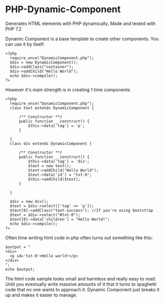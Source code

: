# PHP-Dynamic-Component
Generates HTML elements with PHP dynamically.
Made and tested with PHP 7.2

Dynamic Component is a base template to create other components.
You can use it by itself:

```
<?php
  require_once("DynamicComponent.php");
  $div = new DynamicComponent();
  $div->addClass("container");
  $div->addChild("Hello World");
  echo $div->compile();
?>
```
However it's main strength is in creating 1 time components

```
<?php
  require_once("DynamicComponent.php");
  class text extends DynamicComponent {
  
      /** Constructor **/
      public function __construct() {
          $this->data['tag'] = 'p';
      }
  
  }
  class div extends DynamicComponent {
  
      /** Constructor **/
      public function __construct() {
          $this->data['tag'] = 'div';
          $text = new text();
          $text->addChild("Hello World");
          $text->data['id'] = "txt-0";
          $this->addChild($text);
      }
  
  }
  
  $div = new div();
  $text = $div->select(['tag' => 'p']);
  $text[0]->addClass("text-success"); //If you're using bootstrap
  $text = $div->select("#txt-0");
  $text[0]->data['children'] = "Hello World!";
  echo $div->compile();
?>
```

Often time writing html code in php often turns out something like this:

```
$output = "
<div>
  <p id='txt-0'>Hello world!</p>
</div>
";
echo $output;
```
The html code sample looks small and harmless and really easy to read. Until you eventually write massive amounts of it that it turns to spaghetti code that no one wants to approach it. Dynamic Component just breaks it up and makes it easier to manage.
